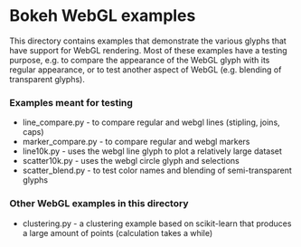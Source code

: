 # Bokeh WebGL examples

This directory contains examples that demonstrate the various glyphs that have
support for WebGL rendering. Most of these examples have a testing purpose, e.g.
to compare the appearance of the WebGL glyph with its regular appearance, or to
test another aspect of WebGL (e.g. blending of transparent glyphs).


### Examples meant for testing

* line_compare.py - to compare regular and webgl lines (stipling, joins, caps)
* marker_compare.py - to compare regular and webgl markers
* line10k.py - uses the webgl line glyph to plot a relatively large dataset
* scatter10k.py - uses the webgl circle glyph and selections
* scatter_blend.py - to test color names and blending of semi-transparent glyphs


### Other WebGL examples in this directory

* clustering.py - a clustering example based on scikit-learn that produces
  a large amount of points (calculation takes a while)
